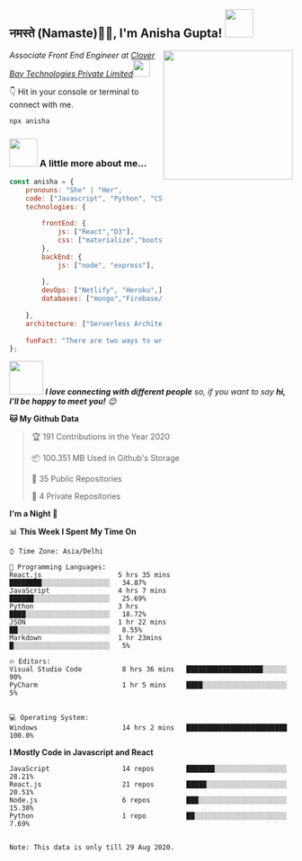 <h2>नमस्ते (Namaste)🙏🏻, I'm Anisha Gupta! <img src="https://realwordsweb.com/wp-content/uploads/2019/06/20190612_145529-ANIMATION.gif" width="50"></h2>
<img align='right' src="https://thumbs.dreamstime.com/b/woman-laptop-studying-working-concept-table-books-lamp-coffee-cup-vector-illustration-flat-style-154613128.jpg" width="230">
<p><em>Associate Front End Engineer at <a href="https://www.cloverbaytechnologies.com/" target="_blank">Clover Bay Technologies Private Limited</a><img src="https://media.giphy.com/media/WUlplcMpOCEmTGBtBW/giphy.gif" width="30"> 
</em></p>

👇 Hit in your console or terminal to connect with me.

```bash
npx anisha
```

### <img src="https://media.giphy.com/media/VgCDAzcKvsR6OM0uWg/giphy.gif" width="50"> A little more about me...  

```javascript
const anisha = {
    pronouns: "She" | "Her",
    code: ["Javascript", "Python", "CSS", "HTMl"],
    technologies: {
      
        frontEnd: {
            js: ["React","D3"],
            css: ["materialize","bootstrap"]
        },
        backEnd: {
            js: ["node", "express"],
          
        },
        devOps: ["Netlify", "Heroku",],
        databases: ["mongo","Firebase/FireStore",],
       
    },
    architecture: ["Serverless Architecture", "Progressive web applications", "Single page applications"],
   
    funFact: "There are two ways to write error-free programs; only the third one works"
};
```

<img src="https://media.giphy.com/media/LnQjpWaON8nhr21vNW/giphy.gif" width="60"> <em><b>I love connecting with different people</b> so, if you want to say <b>hi, I'll be happy to meet you!</b> 😊</em>



**🐱 My Github Data** 

> 🏆 191 Contributions in the Year 2020
 > 
> 📦 100.351 MB Used in Github's Storage 
 >  
> 📜 35 Public Repositories
 > 
> 🔑 4 Private Repositories 

**I'm a Night 🦉** 

<!-- 
```

<!-- 
```text
Monday       75 commits     ███░░░░░░░░░░░░░░░░░░░░░░   15.46% 
Tuesday      55 commits     ██░░░░░░░░░░░░░░░░░░░░░░░   11.34% 
Wednesday    52 commits     ██░░░░░░░░░░░░░░░░░░░░░░░   10.72% 
Thursday     77 commits     ████░░░░░░░░░░░░░░░░░░░░░   15.88% 
Friday       66 commits     ███░░░░░░░░░░░░░░░░░░░░░░   13.61% 
Saturday     59 commits     ███░░░░░░░░░░░░░░░░░░░░░░   12.16% 
Sunday       101 commits    █████░░░░░░░░░░░░░░░░░░░░   20.82%

``` -->


📊 **This Week I Spent My Time On** 

```text
⌚︎ Time Zone: Asia/Delhi

💬 Programming Languages: 
React.js                   5 hrs 35 mins       ████████░░░░░░░░░░░░░░░░░   34.87% 
JavaScript                 4 hrs 7 mins        ██████░░░░░░░░░░░░░░░░░░░   25.69% 
Python                     3 hrs               ████░░░░░░░░░░░░░░░░░░░░░   18.72% 
JSON                       1 hr 22 mins        ██░░░░░░░░░░░░░░░░░░░░░░░   8.55% 
Markdown                   1 hr 23mins         █░░░░░░░░░░░░░░░░░░░░░░░░   5%

🔥 Editors: 
Visual Studio Code          8 hrs 36 mins   ███████████████████░░░░░░   90%
PyCharm                     1 hr 5 mins     ████░░░░░░░░░░░░░░░░░░░░░   5%


💻 Operating System: 
Windows                     14 hrs 2 mins   █████████████████████████   100.0%

```

**I Mostly Code in Javascript and React** 

```text
JavaScript                  14 repos        ███████░░░░░░░░░░░░░░░░░░   28.21% 
React.js                    21 repos        █████░░░░░░░░░░░░░░░░░░░░   20.51% 
Node.js                     6 repos         ███░░░░░░░░░░░░░░░░░░░░░░   15.38% 
Python                      1 repo          ██░░░░░░░░░░░░░░░░░░░░░░░   7.69% 


```
```
Note: This data is only till 29 Aug 2020.
```
